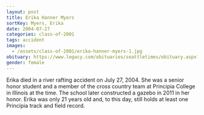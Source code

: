 ```yaml
---
layout: post
title: Erika Hanner Myers
sortKey: Myers, Erika
date: 2004-07-27
categories: class-of-2001
tags: accident
images:
  - /assets/class-of-2001/erika-hanner-myers-1.jpg
obituary: https://www.legacy.com/obituaries/seattletimes/obituary.aspx?page=lifestory&pid=2468438
gender: female
---
```

Erika died in a river rafting accident on July 27, 2004.  She was a senior honor student and a member of the cross country team at Principia College in Illinois at the time.  The school later constructed a gazebo in 2011 in her honor.  Erika was only 21 years old and, to this day, still holds at least one Principia track and field record.  
